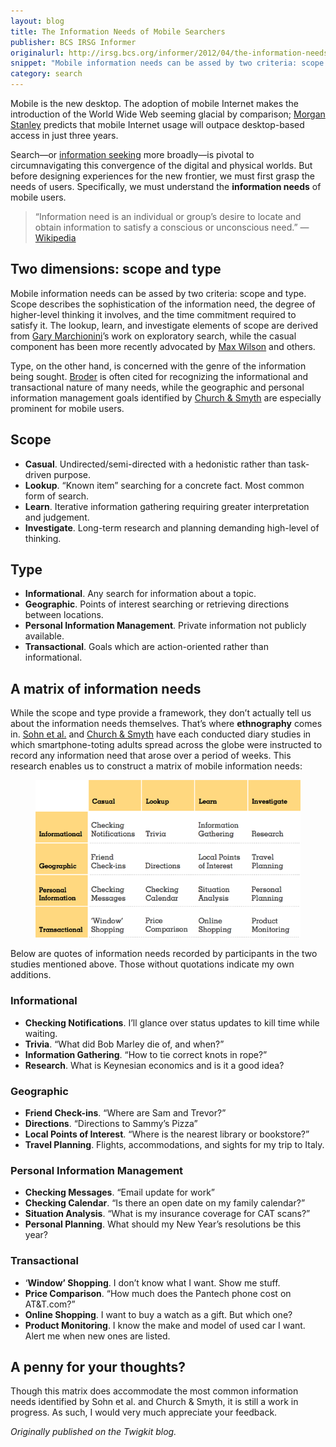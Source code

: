 ```yaml
---
layout: blog
title: The Information Needs of Mobile Searchers
publisher: BCS IRSG Informer
originalurl: http://irsg.bcs.org/informer/2012/04/the-information-needs-of-mobile-searchers/
snippet: "Mobile information needs can be assed by two criteria: scope and type. Scope describes the sophistication of the information need, the degree of higher-level thinking it involves, and the time commitment required to satisfy it. The lookup, learn, and investigate elements of scope are derived from Gary Marchionini’s work on exploratory search, while the casual component has been more recently advocated by Max Wilson and others."
category: search
---
```


Mobile is the new desktop. The adoption of mobile Internet makes the introduction of the World Wide Web seeming glacial by comparison; [Morgan Stanley](https://web.archive.org/web/20120201192440/http://www.morganstanley.com/institutional/techresearch/pdfs/Internet_Trends_041210.pdf) predicts that mobile Internet usage will outpace desktop-based access in just three years.

Search—or [information seeking](https://web.archive.org/web/20120201192440/http://en.wikipedia.org/wiki/Information_seeking) more broadly—is pivotal to circumnavigating this convergence of the digital and physical worlds. But before designing experiences for the new frontier, we must first grasp the needs of users. Specifically, we must understand the **information needs** of mobile users.

> “Information need is an individual or group’s desire to locate and obtain information to satisfy a conscious or unconscious need.” — [Wikipedia](https://web.archive.org/web/20120201192440/http://en.wikipedia.org/wiki/Information_needs)


## Two dimensions: scope and type
Mobile information needs can be assed by two criteria: scope and type. Scope describes the sophistication of the information need, the degree of higher-level thinking it involves, and the time commitment required to satisfy it. The lookup, learn, and investigate elements of scope are derived from [Gary Marchionini](https://web.archive.org/web/20120201192440/http://www.inf.unibz.it/~ricci/ISR/papers/p41-marchionini.pdf)’s work on exploratory search, while the casual component has been more recently advocated by [Max Wilson](https://web.archive.org/web/20120201192440/http://www.cs.swansea.ac.uk/~csmax/pubs/HCIR2010.pdf) and others.

Type, on the other hand, is concerned with the genre of the information being sought. [Broder](https://web.archive.org/web/20120201192440/http://www.sigir.org/forum/F2002/broder.pdf) is often cited for recognizing the informational and transactional nature of many needs, while the geographic and personal information management goals identified by [Church & Smyth](https://web.archive.org/web/20120201192440/http://irserver.ucd.ie/dspace/bitstream/10197/1209/1/church3.pdf) are especially prominent for mobile users.

## Scope
* **Casual**. Undirected/semi-directed with a hedonistic rather than task-driven purpose.
* **Lookup**. “Known item” searching for a concrete fact. Most common form of search.
* **Learn**. Iterative information gathering requiring greater interpretation and judgement.
* **Investigate**. Long-term research and planning demanding high-level of thinking.

## Type
* **Informational**. Any search for information about a topic.
* **Geographic**. Points of interest searching or retrieving directions between locations.
* **Personal Information Management**. Private information not publicly available.
* **Transactional**. Goals which are action-oriented rather than informational.

## A matrix of information needs

While the scope and type provide a framework, they don’t actually tell us about the information needs themselves. That’s where **ethnography** comes in. [Sohn et al.](https://web.archive.org/web/20120201192440/http://www.kevinli.net/mobileneeds.pdf) and [Church & Smyth](https://web.archive.org/web/20120201192440/http://irserver.ucd.ie/dspace/bitstream/10197/1209/1/church3.pdf) have each conducted diary studies in which smartphone-toting adults spread across the globe were instructed to record any information need that arose over a period of weeks. This research enables us to construct a matrix of mobile information needs:

<figure class="medium">
	<img src="/resources/images/2011-12-06/mobile-information-needs-tyler-tate.png" alt="A matrix of mobile information needs" />
</figure>

Below are quotes of information needs recorded by participants in the two studies mentioned above. Those without quotations indicate my own additions.

### Informational
* **Checking Notifications**. I’ll glance over status updates to kill time while waiting.
* **Trivia**. “What did Bob Marley die of, and when?”
* **Information Gathering**. “How to tie correct knots in rope?”
* **Research**. What is Keynesian economics and is it a good idea?

### Geographic
* **Friend Check-ins**. “Where are Sam and Trevor?”
* **Directions**. “Directions to Sammy’s Pizza”
* **Local Points of Interest**. “Where is the nearest library or bookstore?”
* **Travel Planning**. Flights, accommodations, and sights for my trip to Italy.

### Personal Information Management
* **Checking Messages**. “Email update for work”
* **Checking Calendar**. “Is there an open date on my family calendar?”
* **Situation Analysis**. “What is my insurance coverage for CAT scans?”
* **Personal Planning**. What should my New Year’s resolutions be this year?

### Transactional
* ‘**Window’ Shopping**. I don’t know what I want. Show me stuff.
* **Price Comparison**. “How much does the Pantech phone cost on AT&T.com?”
* **Online Shopping**. I want to buy a watch as a gift. But which one?
* **Product Monitoring**. I know the make and model of used car I want. Alert me when new ones are listed.


## A penny for your thoughts?
Though this matrix does accommodate the most common information needs identified by Sohn et al. and Church & Smyth, it is still a work in progress. As such, I would very much appreciate your feedback.

*Originally published on the Twigkit blog.*